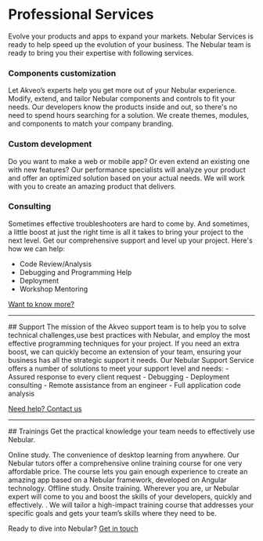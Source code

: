 # Professional Services
Evolve your products and apps to expand your markets. Nebular Services is ready to help speed up the evolution of your business. 
The Nebular team is ready to bring you their expertise with following services.

### Components customization
Let Akveo’s experts help you get more out of your Nebular experience. Modify, extend, and tailor Nebular components and controls to fit your needs. Our developers know the products inside and out, so there's no need to spend hours searching for a solution. We create themes, modules, and components to match your company branding.

### Custom development 
Do you want to make a web or mobile app? Or even extend an existing one with new features?
Our performance specialists will analyze your product and offer an optimized solution based on your actual needs. We will work with you to create an amazing product that delivers.

### Consulting
Sometimes effective troubleshooters are hard to come by. And sometimes, a little boost at just the right time is all it takes to bring your project to the next level. Get our comprehensive support and level up your project. Here's how we can help:
- Code Review/Analysis 
- Debugging and Programming Help
- Deployment 
- Workshop Mentoring
 
<a href="mailto:contact@akveo.com?subject=Nebular services consulting request">Want to know more?</a>

<hr>
## Support 
The mission of the Akveo support team is to help you to solve technical challenges,use best practices with Nebular, and employ the most effective programming techniques for your project. If you need an extra boost, we can quickly become an extension of your team, ensuring your business has all the strategic support it needs. Our Nebular Support Service offers a number of solutions to meet your support level and needs:
- Assured response to every client request
- Debugging
- Deployment consulting
- Remote assistance from an engineer 
- Full application code analysis 

<a href="mailto:contact@akveo.com?subject=Nebular services support request">Need help? Contact us</a>


<hr>
## Trainings 
Get the practical knowledge your team needs to effectively use Nebular. 
 
Online study. The convenience of desktop learning from anywhere. Our Nebular tutors offer a comprehensive online training course for one very affordable price. The course lets you gain enough experience to create an amazing app based on a Nebular framework, developed on Angular technology.
Offline study.  Onsite training. Wherever you are, ur Nebular expert will come to you and boost the skills of your developers, quickly and effectively. . We will tailor a high-impact training course that addresses your specific goals and gets your team’s skills where they need to be.

Ready to dive into Nebular? <a href="mailto:contact@akveo.com?subject=Nebular services trainings request">Get in touch</a>
